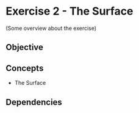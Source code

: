 # Exercise 2 - The Surface
(Some overview about the exercise)
## Objective

## Concepts
- The Surface

## Dependencies